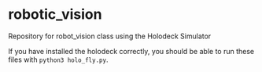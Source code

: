 # robotic_vision
Repository for robot_vision class using the Holodeck Simulator

If you have installed the holodeck correctly, you should be able to run these files with `python3 holo_fly.py`.
